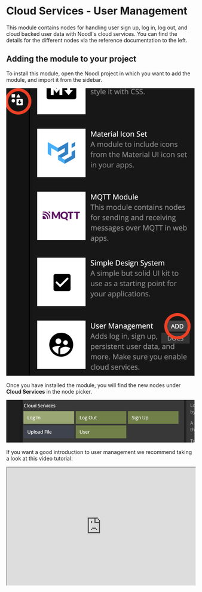 # Cloud Services - User Management

This module contains nodes for handling user sign up, log in, log out, and cloud backed user data with Noodl's cloud services. You can find the details for the different nodes via the reference documentation to the left.

## Adding the module to your project

To install this module, open the Noodl project in which you want to add the module, and import it from the sidebar.

<div class="ndl-images">
    <img src="/modules/cloud-services-user-management/userman-add-module.png" class="ndl-image med"></img>
</div>

Once you have installed the module, you will find the new nodes under **Cloud Services** in the node picker.

![](user-nodes.png ':class=img-size-l')

If you want a good introduction to user management we recommend taking a look at this video tutorial:

<div style="padding:62.5% 0 0 0;position:relative;"><iframe width="100%" height="100%" src="https://www.youtube.com/embed/BjlwNorRivg" style="position:absolute;top:0;left:0; frameborder="0" allow="accelerometer; autoplay; encrypted-media; gyroscope; picture-in-picture" allowfullscreen></iframe>
</iframe></div>
<br>
<br>
